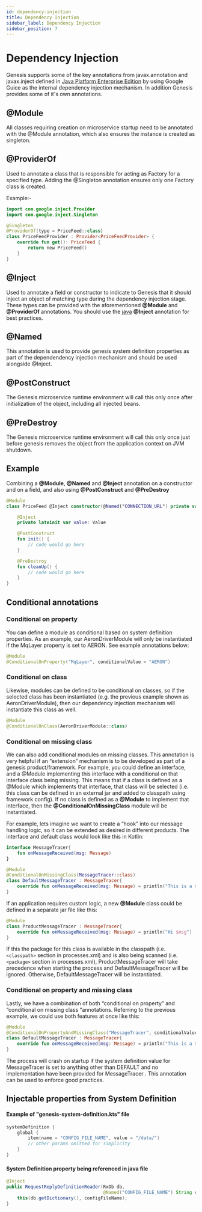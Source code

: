 ```yaml
---
id: dependency-injection
title: Dependency Injection
sidebar_label: Dependency Injection
sidebar_position: 7
---
```


# Dependency Injection

Genesis supports some of the key annotations from javax.annotation and javax.inject defined in [Java Platform Enterprise Edition](https://docs.oracle.com/javaee/7/index.html) by using Google Guice as the internal dependency injection mechanism. In addition Genesis provides some of it's own annotations.

## @Module

All classes requiring creation on microservice startup need to be annotated with the @Module annotation, which also ensures the instance is created as singleton.

## @ProviderOf

Used to annotate a class that is responsible for acting as Factory for a specified type. Adding the @Singleton annotation ensures only one Factory class is created.

Example:-
```kotlin
import com.google.inject.Provider
import com.google.inject.Singleton

@Singleton
@ProviderOf(type = PriceFeed::class)
class PriceFeedProvider : Provider<PriceFeedProvider> {
    override fun get(): PriceFeed {
        return new PriceFeed()
    }
}
```

## @Inject
Used to annotate a field or constructor to indicate to Genesis that it should inject an object of matching type during the dependency injection stage. These types can be provided with the aforementioned **@Module** and **@ProviderOf** annotations. You should use the [java](https://docs.oracle.com/javaee/7/api/javax/inject/Inject.html#:~:text=Injectable%20constructors%20are%20annotated%20with,most%20one%20constructor%20per%20class.&text=%40Inject%20is%20optional%20for%20public,injectors%20to%20invoke%20default%20constructors.) **@Inject** annotation for best practices.

## @Named

This annotation is used to provide genesis system definition properties as part of the dependendency injection mechanism and should be used alongside @Inject.

## @PostConstruct

The Genesis microservice runtime environment will call this only once after initialization of the object, including all injected beans.

## @PreDestroy

The Genesis microservice runtime environment will call this only once just before genesis removes the object from the application context on JVM shutdown.

## Example

Combining a **@Module**, **@Named** and **@Inject** annotation on a constructor and on a field, and also using **@PostConstruct** and **@PreDestroy**

```kotlin
@Module
class PriceFeed @Inject constructor(@Named("CONNECTION_URL") private val connectionUrl: String) {

    @Inject
    private lateinit var value: Value

    @PostConstruct
    fun init() {
        // code would go here
    }

    @PreDestroy
    fun cleanUp() {
        // code would go here
    }
}
```


## Conditional annotations
### Conditional on property
You can define a module as conditional based on system definition properties. As an example, our AeronDriverModule will only be instantiated if the MqLayer property is set to AERON. See example annotations below:

```kotlin
@Module
@ConditionalOnProperty("MqLayer", conditionalValue = "AERON")
```

### Conditional on class
Likewise, modules can be defined to be conditional on classes, so if the selected class has been instantiated (e.g. the previous example shown as AeronDriverModule), then our dependency injection mechanism will instantiate this class as well.

```kotlin
@Module
@ConditionalOnClass(AeronDriverModule::class)
```

### Conditional on missing class
We can also add conditional modules on missing classes. This annotation is very helpful if an “extension” mechanism is to be developed as part of a genesis product/framework. For example, you could define an interface, and a @Module implementing this interface with a conditional on that interface class being missing. This means that if a class is defined as a @Module which implements that interface, that class will be selected (i.e. this class can be defined in an external jar and added to classpath using framework config). If no class is defined as a **@Module** to implement that interface, then the **@ConditionalOnMissingClass** module will be instantiated.

For example, lets imagine we want to create a “hook” into our message handling logic, so it can be extended as desired in different products. The interface and default class would look like this in Kotlin:

```kotlin
interface MessageTracer{
    fun onMessageReceived(msg: Message)
}

@Module
@ConditionalOnMissingClass(MessageTracer::class)
class DefaultMessageTracer : MessageTracer{
    override fun onMessageReceived(msg: Message) = println("This is a message $msg")
}
```
If an application requires custom logic, a new **@Module** class could be defined in a separate jar file like this:

```kotlin
@Module
class ProductMessageTracer : MessageTracer{
    override fun onMessageReceived(msg: Message) = println("Hi $msg")
}
```
If this the package for this class is available in the classpath (i.e.``` <classpath>``` section in processes.xml) and is also being scanned (i.e. ```<package>``` section in processes.xml), ProductMessageTracer will take precedence when starting the process and DefaultMessageTracer will be ignored. Otherwise, DefaultMessageTracer will be instantiated.

### Conditional on property and missing class
Lastly, we have a combination of both “conditional on property” and “conditional on missing class “annotations. Referring to the previous example, we could use both features at once like this:

```kotlin
@Module
@ConditionalOnPropertyAndMissingClass("MessageTracer", conditionalValue = "DEFAULT", MessageTracer::class)
class DefaultMessageTracer : MessageTracer{
    override fun onMessageReceived(msg: Message) = println("This is a message $msg")
}

```
The process will crash on startup if the system definition value for MessageTracer is set to anything other than DEFAULT and no implementation have been provided for MessageTracer . This annotation can be used to enforce good practices.

## Injectable properties from System Definition

#### Example of "genesis-system-definition.kts" file

```kotlin
systemDefinition {
    global {
        item(name = "CONFIG_FILE_NAME", value = "/data/")
        // other params omitted for simplicity
    }
}
```

#### System Definition property being referenced in java file
```java
@Inject
public RequestReplyDefinitionReader(RxDb db,
                                    @Named("CONFIG_FILE_NAME") String configFileName) throws GenesisConfigurationException {
    this(db.getDictionary(), configFileName);
}
```